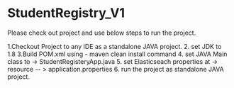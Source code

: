 # StudentRegistry_V1
Please check out project and use below steps to run the project.

1.Checkout Project to any IDE as a standalone JAVA project.
2. set JDK to 1.8
3.Build POM.xml using - maven clean install command
4. set JAVA Main class to -> StudentRegisteryApp.java
5. set Elasticseach properties at -> resource -- > application.properties
6. run the project as standalone JAVA project.
